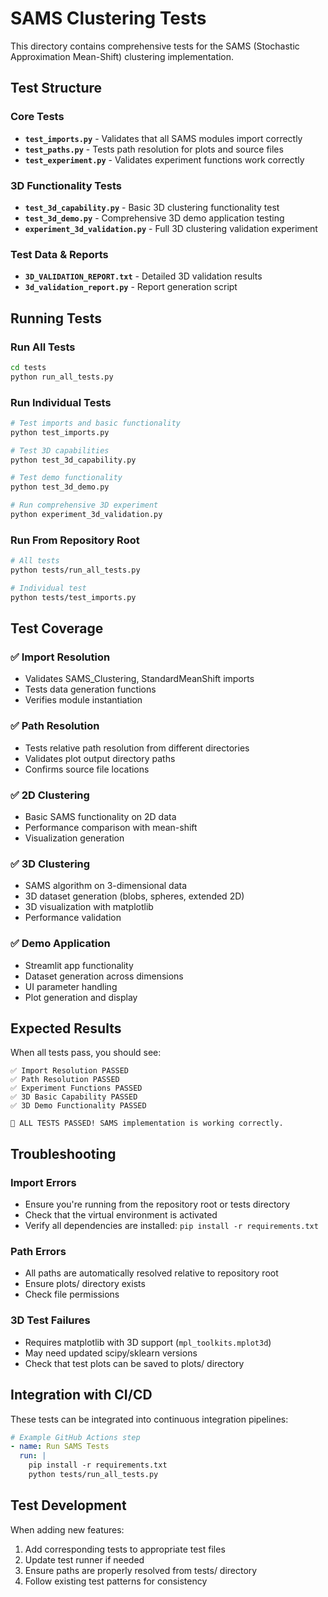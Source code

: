 # SAMS Clustering Tests

This directory contains comprehensive tests for the SAMS (Stochastic Approximation Mean-Shift) clustering implementation.

## Test Structure

### Core Tests
- **`test_imports.py`** - Validates that all SAMS modules import correctly
- **`test_paths.py`** - Tests path resolution for plots and source files  
- **`test_experiment.py`** - Validates experiment functions work correctly

### 3D Functionality Tests
- **`test_3d_capability.py`** - Basic 3D clustering functionality test
- **`test_3d_demo.py`** - Comprehensive 3D demo application testing
- **`experiment_3d_validation.py`** - Full 3D clustering validation experiment

### Test Data & Reports
- **`3D_VALIDATION_REPORT.txt`** - Detailed 3D validation results
- **`3d_validation_report.py`** - Report generation script

## Running Tests

### Run All Tests
```bash
cd tests
python run_all_tests.py
```

### Run Individual Tests
```bash
# Test imports and basic functionality
python test_imports.py

# Test 3D capabilities
python test_3d_capability.py

# Test demo functionality
python test_3d_demo.py

# Run comprehensive 3D experiment
python experiment_3d_validation.py
```

### Run From Repository Root
```bash
# All tests
python tests/run_all_tests.py

# Individual test
python tests/test_imports.py
```

## Test Coverage

### ✅ **Import Resolution**
- Validates SAMS_Clustering, StandardMeanShift imports
- Tests data generation functions
- Verifies module instantiation

### ✅ **Path Resolution** 
- Tests relative path resolution from different directories
- Validates plot output directory paths
- Confirms source file locations

### ✅ **2D Clustering**
- Basic SAMS functionality on 2D data
- Performance comparison with mean-shift
- Visualization generation

### ✅ **3D Clustering**
- SAMS algorithm on 3-dimensional data
- 3D dataset generation (blobs, spheres, extended 2D)
- 3D visualization with matplotlib
- Performance validation

### ✅ **Demo Application**
- Streamlit app functionality
- Dataset generation across dimensions
- UI parameter handling
- Plot generation and display

## Expected Results

When all tests pass, you should see:
```
✅ Import Resolution PASSED
✅ Path Resolution PASSED  
✅ Experiment Functions PASSED
✅ 3D Basic Capability PASSED
✅ 3D Demo Functionality PASSED

🎉 ALL TESTS PASSED! SAMS implementation is working correctly.
```

## Troubleshooting

### Import Errors
- Ensure you're running from the repository root or tests directory
- Check that the virtual environment is activated
- Verify all dependencies are installed: `pip install -r requirements.txt`

### Path Errors
- All paths are automatically resolved relative to repository root
- Ensure plots/ directory exists
- Check file permissions

### 3D Test Failures
- Requires matplotlib with 3D support (`mpl_toolkits.mplot3d`)
- May need updated scipy/sklearn versions
- Check that test plots can be saved to plots/ directory

## Integration with CI/CD

These tests can be integrated into continuous integration pipelines:

```yaml
# Example GitHub Actions step
- name: Run SAMS Tests
  run: |
    pip install -r requirements.txt
    python tests/run_all_tests.py
```

## Test Development

When adding new features:
1. Add corresponding tests to appropriate test files
2. Update test runner if needed
3. Ensure paths are properly resolved from tests/ directory
4. Follow existing test patterns for consistency